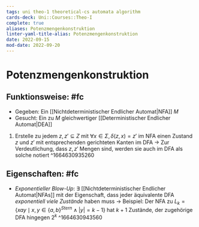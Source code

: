 ```yaml
---
tags: uni theo-1 theoretical-cs automata algorithm
cards-deck: Uni::Courses::Theo-I
complete: true
aliases: Potenzmengenkonstruktion
linter-yaml-title-alias: Potenzmengenkonstruktion
date: 2022-09-15
mod-date: 2022-09-20
---
```


# Potenzmengenkonstruktion

## Funktionsweise: #fc
- Gegeben: Ein [[Nichtdeterministischer Endlicher Automat|NFA]] $M$
- Gesucht: Ein zu $M$ gleichwertiger [[Deterministischer Endlicher Automat|DEA]]
1. Erstelle zu jedem $z,z'\subseteq Z$ mit $\forall x\in\Sigma,\delta(z,x)=z'$ im NFA einen Zustand $z$ und $z'$ mit entsprechenden gerichteten Kanten im DFA
	-> Zur Verdeutlichung, dass $z,z'$ Mengen sind, werden sie auch im DFA als solche notiert
^1664630935260

## Eigenschaften: #fc
- *Exponentieller Blow-Up*: $\exists$ [[Nichtdeterministischer Endlicher Automat|NFAs]] mit der Eigenschaft, dass jeder äquivalente DFA *exponentiell viele Zustände* haben muss
	-> Beispiel: Der NFA zu $L_k=\{xay\mid x,y\in\{a,b\}^{Stern}\wedge|y|=k-1\}$ hat $k+1$ Zustände, der zugehörige DFA hingegen $2^k$
^1664630943560
